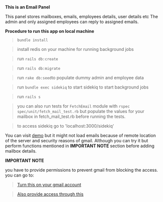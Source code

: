 **This is an Email Panel**

This panel stores mailboxes, emails, employees details, user details etc
The admin and only assigned employees can reply to assigned emails.

**Procedure to run this app on local machine**
> `bundle install`

> install redis on your machine for running background jobs

> run `rails db:create`

> run `rails db:migrate`

> run `rake db:seed`to populate dummy admin and employee data

> run `bundle exec sidekiq` to start sidekiq to start background jobs

> run `rails s`

> you can also run tests for `FetchEmail` module with `rspec spec/unit/fetch_mail_test.rb` but populate the values for your mailbox in fetch_mail_test.rb before running the tests.

> to access sidekiq go to 'localhost:3000/sidekiq'

You can visit [demo](https://morning-reaches-23472.herokuapp.com) but it might not load emails
 because of remote location of the server and security reasons of gmail. Although you can try it but perform functions
 mentioned in **IMPORTANT NOTE** section before adding mailbox details. 

**IMPORTANT NOTE**

you have to provide permissions to prevent gmail from blocking the access.
you can go to: 

> [Turn this on your gmail account](https://myaccount.google.com/lesssecureapps)

> [Also provide access through this](https://accounts.google.com/DisplayUnlockCaptcha )
